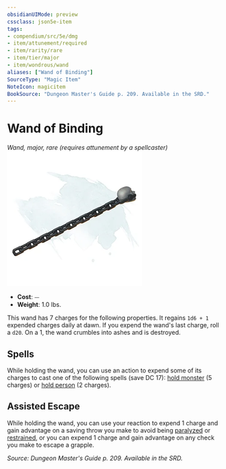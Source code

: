 ```yaml
---
obsidianUIMode: preview
cssclass: json5e-item
tags:
- compendium/src/5e/dmg
- item/attunement/required
- item/rarity/rare
- item/tier/major
- item/wondrous/wand
aliases: ["Wand of Binding"]
SourceType: "Magic Item"
NoteIcon: magicitem
BookSource: "Dungeon Master's Guide p. 209. Available in the SRD."
---
```

# Wand of Binding
*Wand, major, rare (requires attunement by a spellcaster)*  
![](https://raw.githubusercontent.com/5etools-mirror-2/5etools-img/main/items/DMG/Wand%20of%20Binding.webp#right)  

- **Cost**: ⏤
- **Weight**: 1.0 lbs.

This wand has 7 charges for the following properties. It regains `1d6 + 1` expended charges daily at dawn. If you expend the wand's last charge, roll a `d20`. On a 1, the wand crumbles into ashes and is destroyed.

## Spells

While holding the wand, you can use an action to expend some of its charges to cast one of the following spells (save DC 17): [hold monster](/2-Mechanics/CLI/spells/hold-monster.md) (5 charges) or [hold person](/2-Mechanics/CLI/spells/hold-person.md) (2 charges).

## Assisted Escape

While holding the wand, you can use your reaction to expend 1 charge and gain advantage on a saving throw you make to avoid being [paralyzed](/2-Mechanics/CLI/rules/conditions.md#paralyzed) or [restrained](/2-Mechanics/CLI/rules/conditions.md#restrained), or you can expend 1 charge and gain advantage on any check you make to escape a grapple.

*Source: Dungeon Master's Guide p. 209. Available in the SRD.*